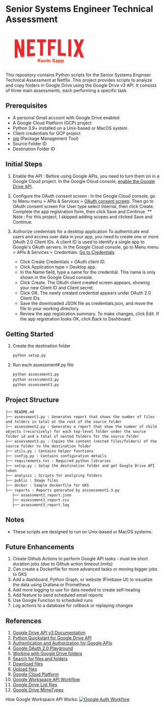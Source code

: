# Senior Systems Engineer Technical Assessment
![Netflix](./public/Netflix_logo.png)

This repository contains Python scripts for the Senior Systems Engineer Technical Assessment at Netflix. This project provides scripts to analyze and copy folders in Google Drive using the Google Drive v3 API. It consists of three main assessments, each performing a specific task.

## Prerequisites

- A personal Gmail account with Google Drive enabled
- A Google Cloud Platform (GCP) project
- Python 3.9+ installed on a Unix-based or MacOS system
- Client credentials for GCP project
- [pip](https://pypi.python.org/pypi/pip) (Package Management Tool)
- Source Folder ID
- Destination Folder ID

## Initial Steps
1) Enable the API : Before using Google APIs, you need to turn them on in a Google Cloud project. In the Google Cloud console, [enable the Google Drive API](https://console.cloud.google.com/flows/enableapi?apiid=drive.googleapis.com).
2) Configure the OAuth consent screen : In the Google Cloud console, go to Menu menu > APIs & Services > [OAuth consent screen](https://console.cloud.google.com/apis/credentials/consent). Then go to OAuth consent screen
   For User type select Internal, then click Create.
   Complete the app registration form, then click Save and Continue.
   ** Note : For this project, I skipped adding scopes and clicked Save and Continue.
3) Authorize credentials for a desktop application
   To authenticate end users and access user data in your app, you need to create one or more OAuth 2.0 Client IDs. A client ID is used to identify a single app to Google's OAuth servers.
   In the Google Cloud console, go to Menu menu > APIs & Services > Credentials.
   [Go to Credentials](https://console.cloud.google.com/apis/credentials)

   - Click Create Credentials > OAuth client ID.
   - Click Application type > Desktop app.
   - In the Name field, type a name for the credential. This name is only shown in the Google Cloud console.
   - Click Create. The OAuth client created screen appears, showing your new Client ID and Client secret.
   - Click OK. The newly created credential appears under OAuth 2.0 Client IDs.
   - Save the downloaded JSON file as credentials.json, and move the file to your working directory.
   - Review the app registration summary. To make changes, click Edit. If the app registration looks OK, click Back to Dashboard.

## Getting Started
1) Create the destination folder 

   ```python
   python setup.py

2) Run each assessment#.py file

   ```python
   python assessment1.py
   python assessment2.py
   python assessment3.py

## Project Structure

```
├── README.md
├── assessment1.py : Generates report that shows the number of files and folders in total at the root of the source folder
├── assessment2.py : Generates a report that show the number of child objects (recursively) for each top-level folder under the source folder id and a total of nested folders for the source folder
├── assessment3.py : Copies the content (nested files/folders) of the source folder to the destination folder
├── utils.py : Contains helper functions
├── config.py : Contains configuration details
├── requirements.txt : Required python libraries 
├── setup.py : Setup the destination folder and get Google Drive API token
├── analysis : Scripts for analyzing folders
├── public : Image files 
├── docker : Sample dockerfile for GKS
├── reports : Reports generated by asssessment1-3.py
   ├── assessment1_report.json
   ├── assessment2_report.csv
   ├── assessment3_report.log
```

## Notes

- These scripts are designed to run on Unix-based or MacOS systems.

## Future Enhancements
1) Create Github Actions to perform Google API tasks - must be short duration jobs (due to Github action timeout limits)
2) Can create a Dockerfile for more advanced tasks or moving bigger jobs to GKS
3) Add a dashboard, Python Graph, or website (Firebase UI) to visualize the data using Grafana or Prometheus 
4) Add more logging to use for data needed to create self-healing
5) Add feature to send scheduled email reports
6) Use Google Function to scheduled runs
7) Log actions to a database for rollback or replaying changes

## References

1. [Google Drive API v3 Documentation](https://developers.google.com/drive/api/v3/about-sdk)
2. [Python Quickstart for Google Drive API](https://developers.google.com/drive/api/quickstart/python)
3. [Authentication and Authorization for Google APIs](https://developers.google.com/identity/protocols/oauth2)
4. [Google OAuth 2.0 Playground](https://developers.google.com/oauthplayground/)
5. [Working with Google Drive folders](https://developers.google.com/drive/api/v3/folder)
6. [Search for files and folders](https://developers.google.com/drive/api/v3/search-files)
7. [Download files](https://developers.google.com/drive/api/v3/manage-downloads)
8. [Upload files](https://developers.google.com/drive/api/v3/manage-uploads)
9. [Google Cloud Platform](https://cloud.google.com/)
10. [Google Workspace API Workflow](https://developers.google.com/workspace/guides/auth-overview)
11. [Google Drive List files](https://developers.google.com/drive/api/reference/rest/v3/files/list)
12. [Google Drive MimeTypes](https://developers.google.com/drive/api/guides/mime-types)



How Google Workspace API Works:
[![Google Auth Workflow](./public/google_auth_high_level.png)](https://developers.google.com/workspace/guides/auth-overview)